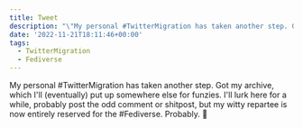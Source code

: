 ```yaml
---
title: Tweet
description: "\"My personal #TwitterMigration has taken another step. Got my archive, which I'll (eventually) put up somewhere else for funzies. \nI'll lurk here for a while, probably post the odd comment or shitpost, but my witty repartee is now entirely reserved for the #Fediverse. Probably. \U0001F44B\""
date: '2022-11-21T18:11:46+00:00'
tags:
  - TwitterMigration
  - Fediverse
---
```

My personal #TwitterMigration has taken another step. Got my archive, which I'll (eventually) put up somewhere else for funzies. 
I'll lurk here for a while, probably post the odd comment or shitpost, but my witty repartee is now entirely reserved for the #Fediverse. Probably. 👋
